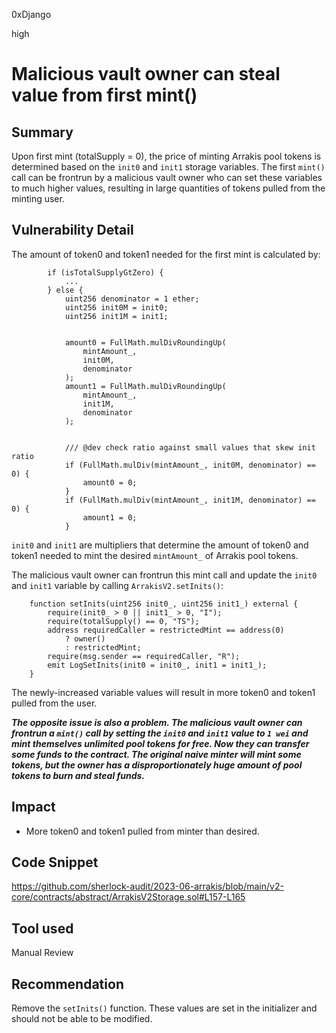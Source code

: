 0xDjango

high

# Malicious vault owner can steal value from first mint()

## Summary
Upon first mint (totalSupply = 0), the price of minting Arrakis pool tokens is determined based on the `init0` and `init1` storage variables. The first `mint()` call can be frontrun by a malicious vault owner who can set these variables to much higher values, resulting in large quantities of tokens pulled from the minting user.

## Vulnerability Detail
The amount of token0 and token1 needed for the first mint is calculated by:

```solidity
        if (isTotalSupplyGtZero) {
            ...
        } else {
            uint256 denominator = 1 ether;
            uint256 init0M = init0;
            uint256 init1M = init1;


            amount0 = FullMath.mulDivRoundingUp(
                mintAmount_,
                init0M,
                denominator
            );
            amount1 = FullMath.mulDivRoundingUp(
                mintAmount_,
                init1M,
                denominator
            );


            /// @dev check ratio against small values that skew init ratio
            if (FullMath.mulDiv(mintAmount_, init0M, denominator) == 0) {
                amount0 = 0;
            }
            if (FullMath.mulDiv(mintAmount_, init1M, denominator) == 0) {
                amount1 = 0;
            }
```

`init0` and `init1` are multipliers that determine the amount of token0 and token1 needed to mint the desired `mintAmount_` of Arrakis pool tokens.

The malicious vault owner can frontrun this mint call and update the `init0` and `init1` variable by calling `ArrakisV2.setInits()`:

```solidity
    function setInits(uint256 init0_, uint256 init1_) external {
        require(init0_ > 0 || init1_ > 0, "I");
        require(totalSupply() == 0, "TS");
        address requiredCaller = restrictedMint == address(0)
            ? owner()
            : restrictedMint;
        require(msg.sender == requiredCaller, "R");
        emit LogSetInits(init0 = init0_, init1 = init1_);
    }
```

The newly-increased variable values will result in more token0 and token1 pulled from the user.

***The opposite issue is also a problem. The malicious vault owner can frontrun a `mint()` call by setting the `init0` and `init1` value to `1 wei` and mint themselves unlimited pool tokens for free. Now they can transfer some funds to the contract. The original naive minter will mint some tokens, but the owner has a disproportionately huge amount of pool tokens to burn and steal funds.***

## Impact
- More token0 and token1 pulled from minter than desired.

## Code Snippet
https://github.com/sherlock-audit/2023-06-arrakis/blob/main/v2-core/contracts/abstract/ArrakisV2Storage.sol#L157-L165

## Tool used
Manual Review

## Recommendation
Remove the `setInits()` function. These values are set in the initializer and should not be able to be modified.
